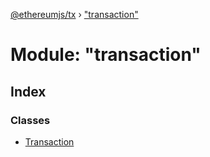 [@ethereumjs/tx](../README.md) › ["transaction"](_transaction_.md)

# Module: "transaction"

## Index

### Classes

* [Transaction](../classes/_transaction_.transaction.md)
